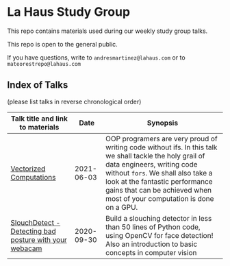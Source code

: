 # La Haus Study Group

This repo contains materials used during our weekly study group talks.

This repo is open to the general public.

If you have questions, write to `andresmartinez@lahaus.com` or to `mateorestrepo@lahaus.com`


## Index of Talks

(please list talks in reverse chronological order)

| Talk title and link to materials | Date | Synopsis |
| -------------------------------- | ---- | -------- |
| [Vectorized Computations](./talk-comp-viz-bad-posture-detector) | 2021-06-03 | OOP programers are very proud of writing code without ifs. In this talk we shall tackle the holy grail of data engineers, writing code without `fors`. We shall also take a look at the fantastic performance gains that can be achieved when most of your computation is done on a GPU. | 
| [SlouchDetect - Detecting bad posture with your webacam](./talk-comp-viz-bad-posture-detector) | 2020-09-30 | Build a slouching detector in less than 50 lines of Python code, using OpenCV for face detection! Also an introduction to basic concepts in computer vision | 
